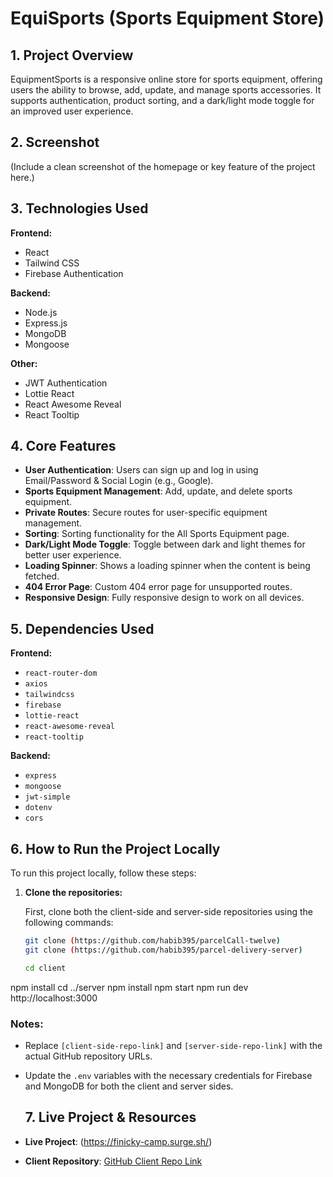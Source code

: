 # EquiSports (Sports Equipment Store)

## 1. Project Overview

EquipmentSports is a responsive online store for sports equipment, offering users the ability to browse, add, update, and manage sports accessories. It supports authentication, product sorting, and a dark/light mode toggle for an improved user experience.

## 2. Screenshot

(Include a clean screenshot of the homepage or key feature of the project here.)

## 3. Technologies Used

**Frontend:**
- React
- Tailwind CSS
- Firebase Authentication

**Backend:**
- Node.js
- Express.js
- MongoDB
- Mongoose

**Other:**
- JWT Authentication
- Lottie React
- React Awesome Reveal
- React Tooltip

## 4. Core Features

- **User Authentication**: Users can sign up and log in using Email/Password & Social Login (e.g., Google).
- **Sports Equipment Management**: Add, update, and delete sports equipment.
- **Private Routes**: Secure routes for user-specific equipment management.
- **Sorting**: Sorting functionality for the All Sports Equipment page.
- **Dark/Light Mode Toggle**: Toggle between dark and light themes for better user experience.
- **Loading Spinner**: Shows a loading spinner when the content is being fetched.
- **404 Error Page**: Custom 404 error page for unsupported routes.
- **Responsive Design**: Fully responsive design to work on all devices.

## 5. Dependencies Used

**Frontend:**
- `react-router-dom`
- `axios`
- `tailwindcss`
- `firebase`
- `lottie-react`
- `react-awesome-reveal`
- `react-tooltip`

**Backend:**
- `express`
- `mongoose`
- `jwt-simple`
- `dotenv`
- `cors`
## 6. How to Run the Project Locally

To run this project locally, follow these steps:

1. **Clone the repositories:**

   First, clone both the client-side and server-side repositories using the following commands:

   ```bash
   git clone (https://github.com/habib395/parcelCall-twelve)
   git clone (https://github.com/habib395/parcel-delivery-server)

   cd client
npm install
cd ../server
npm install
npm start
npm run dev
http://localhost:3000
### Notes:
- Replace `[client-side-repo-link]` and `[server-side-repo-link]` with the actual GitHub repository URLs.
- Update the `.env` variables with the necessary credentials for Firebase and MongoDB for both the client and server sides.


   ## 7. Live Project & Resources

- **Live Project**: (https://finicky-camp.surge.sh/)  
- **Client Repository**: [GitHub Client Repo Link](https://github.com/habib395/parcel-delivery-server)  
